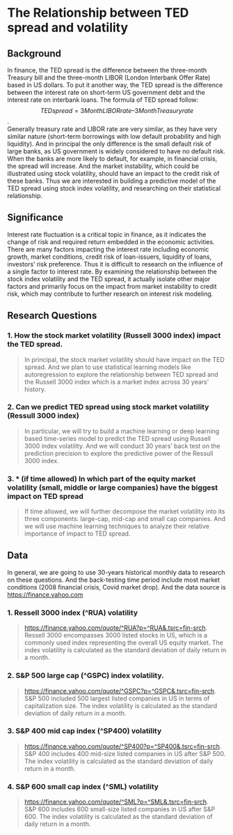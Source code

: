 # The Relationship between TED spread and volatility
## Background

In finance, the TED spread is the difference between the three-month Treasury bill and the three-month LIBOR (London Interbank Offer Rate) based in US dollars. 
To put it another way, the TED spread is the difference between the interest rate on short-term US government debt and the interest rate on interbank loans. The formula of TED spread follow:   
$$TED spread = 3Month  LIBOR  rate – 3Month  Treasury  rate$$.   
Generally treasury rate and LIBOR rate are very similar, as they have very similar nature (short-term borrowings with low default probability and high liquidity). 
And in principal the only difference is the small default risk of large banks, as US government is widely considered to have no default risk. When the banks are more likely to default, for example, in financial crisis, the spread will increase. 
And the market instability, which could be illustrated using stock volatility, should have an impact to the credit risk of these banks. 
Thus we are interested in building a predictive model of the TED spread using stock index volatility, and researching on their statistical relationship.
## Significance
Interest rate fluctuation is a critical topic in finance, as it indicates the change of risk and required return embedded in the economic activities. 
There are many factors impacting the interest rate including economic growth, market conditions, credit risk of loan-issuers, liquidity of loans, investors’ risk preference. 
Thus it is difficult to research on the influence of a single factor to interest rate. 
By examining the relationship between the stock index volatility and the TED spread, it actually isolate other major factors and primarily focus on the impact from market instability to credit risk, which may contribute to further research on interest risk modeling.    
## Research Questions
### 1.	How the stock market volatility (Russell 3000 index) impact the TED spread.
> In principal, the stock market volatility should have impact on the TED spread. 
And we plan to use statistical learning models like autoregression to explore the relationship between TED spread and the Russell 3000 index which is a market index across 30 years’ history.
### 2.	Can we predict TED spread using stock market volatility (Ressull 3000 index)
> In particular, we will try to build a machine learning or deep learning based time-series model to predict the TED spread using Russell 3000 index volatility. 
And we will conduct 30 years’ back test on the prediction precision to explore the predictive power of the Ressull 3000 index.
### 3.	* (if time allowed) In which part of the equity market volatility (small, middle or large companies) have the biggest impact on TED spread
> If time allowed, we will further decompose the market volatility into its three components: large-cap, mid-cap and small cap companies. 
And we will use machine learning techniques to analyze their relative importance of impact to TED spread.
## Data
In general, we are going to use 30-years historical monthly data to research on these questions. 
And the back-testing time period include most market conditions (2008 financial crisis, Covid market drop). 
And the data source is https://finance.yahoo.com
### 1.	Ressell 3000 index (^RUA) volatility
> https://finance.yahoo.com/quote/^RUA?p=^RUA&.tsrc=fin-srch.   
Ressell 3000 encompasses 3000 listed stocks in US, which is a commonly used index representing the overall US equity market. The index volatility is calculated as the standard deviation of daily return in a month.
### 2.	S&P 500 large cap (^GSPC) index volatility.  
> https://finance.yahoo.com/quote/^GSPC?p=^GSPC&.tsrc=fin-srch.   
S&P 500 included 500 largest listed companies in US in terms of capitalization size. The index volatility is calculated as the standard deviation of daily return in a month.
### 3. S&P 400 mid cap index (^SP400) volatility
> https://finance.yahoo.com/quote/^SP400?p=^SP400&.tsrc=fin-srch.   
S&P 400 includes 400 mid-size listed companies in US after S&P 500. 
The index volatility is calculated as the standard deviation of daily return in a month.
### 4.	S&P 600 small cap index (^SML) volatility
> https://finance.yahoo.com/quote/^SML?p=^SML&.tsrc=fin-srch.   
S&P 600 includes 600 small-size listed companies in US after S&P 600. The index volatility is calculated as the standard deviation of daily return in a month.

